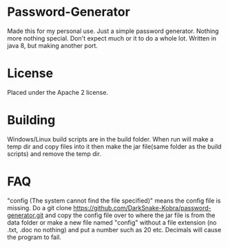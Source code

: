 # Password-Generator
Made this for my personal use. Just a simple password generator. Nothing more nothing special.
Don't expect much or it to do a whole lot. Written in java 8, but making another port.

# License
Placed under the Apache 2 license.

# Building
Windows/Linux build scripts are in the build folder. When run will make a temp dir and copy files into it then
make the jar file(same folder as the build scripts) and remove the temp dir.


# FAQ

"config (The system cannot find the file specified)" means the config file is missing. 
Do a git clone https://github.com/DarkSnake-Kobra/password-generator.git
and copy the config file over to where the jar file is from the data folder or make a new file named "config" 
without a file extension (no .txt, .doc no nothing) and put a number such as 20 etc. 
Decimals will cause the program to fail.